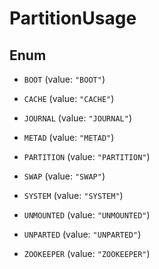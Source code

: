 

# PartitionUsage

## Enum


* `BOOT` (value: `"BOOT"`)

* `CACHE` (value: `"CACHE"`)

* `JOURNAL` (value: `"JOURNAL"`)

* `METAD` (value: `"METAD"`)

* `PARTITION` (value: `"PARTITION"`)

* `SWAP` (value: `"SWAP"`)

* `SYSTEM` (value: `"SYSTEM"`)

* `UNMOUNTED` (value: `"UNMOUNTED"`)

* `UNPARTED` (value: `"UNPARTED"`)

* `ZOOKEEPER` (value: `"ZOOKEEPER"`)



